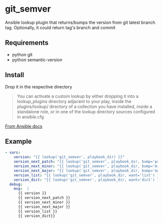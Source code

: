# git_semver
Ansible lookup plugin that returns/bumps the version from git latest branch tag. Optionally, it could return tag's branch and commit

## Requirements
- python git
- python semantic-version

## Install
Drop it in the respective directory
> You can activate a custom lookup by either dropping it into a lookup_plugins directory adjacent to your play, inside the plugins/lookup/ directory of a collection you have installed, inside a standalone role, or in one of the lookup directory sources configured in ansible.cfg

[From Ansible docs](https://docs.ansible.com/ansible/latest/plugins/lookup.html#enabling-lookup-plugins)

## Example
```yaml
- vars:
    version: "{{ lookup('git_semver', playbook_dir) }}"
    version_next_patch: "{{ lookup('git_semver', playbook_dir, bump='patch') }}"
    version_next_minor: "{{ lookup('git_semver', playbook_dir, bump='minor') }}"
    version_next_major: "{{ lookup('git_semver', playbook_dir, bump='major') }}"
    version_list: "{{ lookup('git_semver', playbook_dir, want='list') }}"
    version_dict: "{{ lookup('git_semver', playbook_dir, want='dict') }}"
  debug:
    msg:  |
      {{ version }}
      {{ version_next_patch }}
      {{ version_next_minor }}
      {{ version_next_major }}
      {{ version_list }}
      {{ version_dict}}
```
